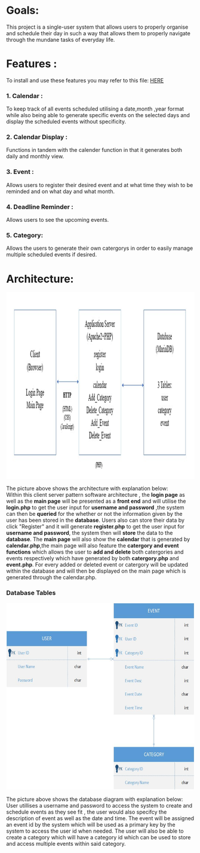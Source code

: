 # Goals:
This project is a single-user system that allows users to properly organise and schedule their day in such a way that allows them to properly navigate through the mundane tasks of everyday life. 
# Features :
  To install and use these features you may refer to this file: [HERE](../README.md)
  ### 1. Calendar :
  To keep track of all events scheduled utilising a date,month ,year format while also being able to generate specific events on the selected days and display the scheduled events without specificity.
  ### 2. Calendar Display :
  Functions in tandem with the calender function in that it generates both daily and monthly view.
  ### 3. Event :
  Allows users to register their desired event and at what time they wish to be reminded and on what day and what month.
  ### 4. Deadline Reminder :
  Allows users to see the upcoming events.
  ### 5. Category:
  Allows the users to generate their own catergorys in order to easily manage multiple scheduled events if desired.
  
# Architecture:
<img src="../src/img/Architecture.jpg" alt="Architecture" width="800" height="500">

The picture above shows the architecture with explanation below: <br>
Within this client server pattern software architecture , the **login page** as well as the **main page** will be presented as a **front end** and will utilise the **login.php** to get the user input for **username and password** ,the system can then be **queried** for the whether or not the information given by the user has been stored in the **database**. Users also can store their data by click "Register" and it will generate **register.php** to get the user input for **username and password**, the system then will **store** the data to the **database**. The **main page** will also show the **calendar** that is generated by **calendar.php**,the main page will also feature the **catergory and event functions** which allows the user to **add and delete** both catergories and events respectively which have generated by both **catergory.php** and **event.php**. For every added or deleted event or catergory will be updated within the database and will then be displayed on the main page which is generated through the calendar.php.


### Database Tables
<img src="../src/img/Database_Tables.jpg" alt="Database_Tables" width="700" height="500"> 

The picture above shows the database diagram with explanation below: <br>
User utillises a username and password to access the system to create and schedule events as they see fit , the user would also specifcy the description of event as well as the date and time. The event will be assigned an event id by the system which will be used as a primary key by the system to access the user id when needed. The user will also be able to create a category which will have a category id which can be used to store and access multiple events within said category.
